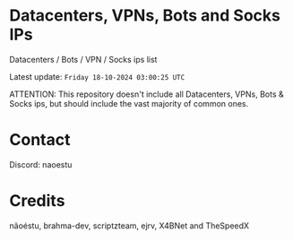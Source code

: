# Datacenters, VPNs, Bots and Socks IPs
 
Datacenters / Bots / VPN / Socks ips list

Latest update: `Friday 18-10-2024 03:00:25 UTC` 

ATTENTION: This repository doesn't include all Datacenters, VPNs, Bots & Socks ips, 
but should include the vast majority of common ones.

# Contact
Discord: naoestu

# Credits
nãoéstu, brahma-dev, scriptzteam, ejrv, X4BNet and TheSpeedX
